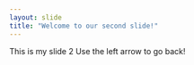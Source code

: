 ```yaml
---
layout: slide
title: "Welcome to our second slide!"
---
```

This is my slide 2
Use the left arrow to go back!
